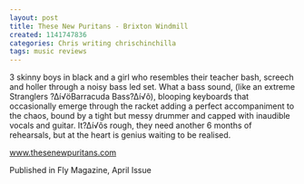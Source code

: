```yaml
---
layout: post
title: These New Puritans - Brixton Windmill
created: 1141747836
categories: Chris writing chrischinchilla
tags: music reviews
---
```


3 skinny boys in black and a girl who resembles their teacher bash, screech and holler through a noisy bass led set. What a bass sound, (like an extreme Stranglers ?∆í√öBarracuda Bass?∆í√ô), blooping keyboards that occasionally emerge through the racket adding a perfect accompaniment to the chaos, bound by a tight but messy drummer and capped with inaudible vocals and guitar. It?∆í√ôs rough, they need another 6 months of rehearsals, but at the heart is genius waiting to be realised.

<a href='https://www.thesenewpuritans.com/' target='_blank'>www.thesenewpuritans.com</a>

Published in Fly Magazine, April Issue
